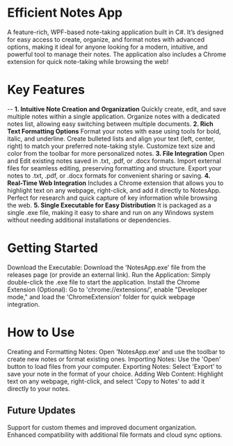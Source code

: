 ﻿# Efficient Notes App
 
A feature-rich, WPF-based note-taking application built in C#. It’s designed for easy access to create, organize, and format notes with advanced options, making it ideal for anyone looking for a modern, intuitive, and powerful tool to manage their notes. The application also includes a Chrome extension for quick note-taking while browsing the web!

# Key Features
--
**1. Intuitive Note Creation and Organization**
Quickly create, edit, and save multiple notes within a single application.
Organize notes with a dedicated notes list, allowing easy switching between multiple documents.
**2. Rich Text Formatting Options**
Format your notes with ease using tools for bold, italic, and underline.
Create bulleted lists and align your text (left, center, right) to match your preferred note-taking style.
Customize text size and color from the toolbar for more personalized notes.
**3. File Integration**
Open and Edit existing notes saved in .txt, .pdf, or .docx formats.
Import external files for seamless editing, preserving formatting and structure.
Export your notes to .txt, .pdf, or .docx formats for convenient sharing or saving.
**4. Real-Time Web Integration**
Includes a Chrome extension that allows you to highlight text on any webpage, right-click, and add it directly to NotesApp.
Perfect for research and quick capture of key information while browsing the web.
**5. Single Executable for Easy Distribution**
It is packaged as a single .exe file, making it easy to share and run on any Windows system without needing additional installations or dependencies.

# **Getting Started**
Download the Executable: Download the 'NotesApp.exe' file from the releases page (or provide an external link).
Run the Application: Simply double-click the .exe file to start the application.
Install the Chrome Extension (Optional):
Go to 'chrome://extensions/', enable "Developer mode," and load the 'ChromeExtension' folder for quick webpage integration.
# **How to Use**
Creating and Formatting Notes: Open 'NotesApp.exe' and use the toolbar to create new notes or format existing ones.
Importing Notes: Use the 'Open' button to load files from your computer.
Exporting Notes: Select 'Export' to save your note in the format of your choice.
Adding Web Content: Highlight text on any webpage, right-click, and select 'Copy to Notes' to add it directly to your notes.

## Future Updates
Support for custom themes and improved document organization.
Enhanced compatibility with additional file formats and cloud sync options.

